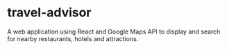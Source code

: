 # travel-advisor
A web application using React and Google Maps API to display and search for nearby restaurants, hotels and attractions.
